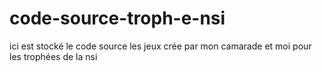 # code-source-troph-e-nsi
ici est stocké le code source les jeux crée par mon camarade et moi pour les trophées de la nsi
